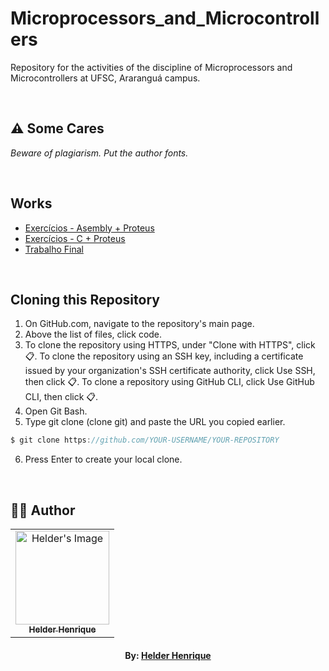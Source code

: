 # Microprocessors_and_Microcontrollers
Repository for the activities of the discipline of Microprocessors and Microcontrollers at UFSC, Araranguá campus.

<br>

## ⚠️ Some Cares
*Beware of plagiarism. Put the author fonts.*

<br>

## Works

- [Exercícios - Asembly + Proteus]()
- [Exercícios - C + Proteus]()
- [Trabalho Final]()

<br>

## Cloning this Repository
1. On GitHub.com, navigate to the repository's main page.
2. Above the list of files, click code.
3. To clone the repository using HTTPS, under "Clone with HTTPS", click 📋. To clone the repository using an SSH key, including a certificate issued by your organization's SSH certificate authority, click Use SSH, then click 📋. To clone a repository using GitHub CLI, click Use GitHub CLI, then click 📋.
4. Open Git Bash.
5. Type git clone (clone git) and paste the URL you copied earlier.
```c
$ git clone https://github.com/YOUR-USERNAME/YOUR-REPOSITORY
```
6. Press Enter to create your local clone.

<br>

## 👨‍💻 Author

<table align="center">
    <tr>
        <td align="center">
            <a href="https://github.com/helderhsilva">
                <img src="https://ik.imagekit.io/helderhsilva/myAvatar_1RkEQbhir.png?ik-sdk-version=javascript-1.4.3&updatedAt=1643634706178" width="150px;" alt="Helder's Image" />
                <br />
                <sub><b>Helder Henrique</b></sub>
            </a>
        </td>    
    </tr>
</table>
<h4 align="center">
   By: <a href="https://www.linkedin.com/in/helderhsilva/" target="_blank"> Helder Henrique </a>
</h4>